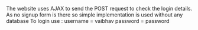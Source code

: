 The website uses AJAX to send the POST request to check the login details.
As no signup form is there so simple implementation is used without any database 
To login use :
  username = vaibhav
  password = password
